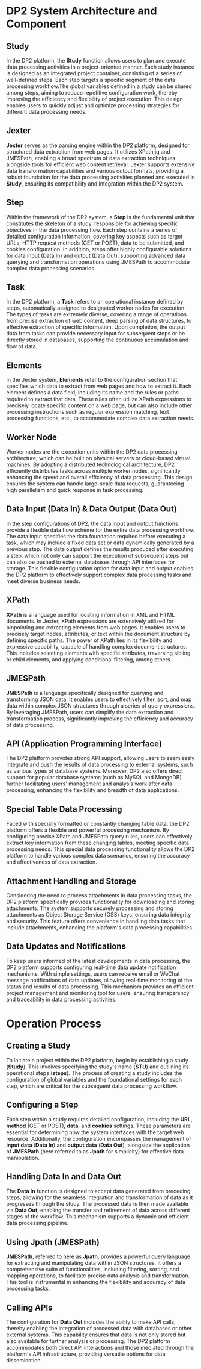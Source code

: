 # DP2 System Architecture and Component
## Study

In the DP2 platform, the **Study** function allows users to plan and execute data processing activities in a project-oriented manner. Each study instance is designed as an integrated project container, consisting of a series of well-defined steps. Each step targets a specific segment of the data processing workflow.The global variables defined in a study can be shared among steps, aiming to reduce repetitive configuration work, thereby improving the efficiency and flexibility of project execution. This design enables users to quickly adjust and optimize processing strategies for different data processing needs.
## Jexter

**Jexter** serves as the parsing engine within the DP2 platform, designed for structured data extraction from web pages. It utilizes XPath,jq and JMESPath, enabling a broad spectrum of data extraction techniques alongside tools for efficient web content retrieval. Jexter supports extensive data transformation capabilities and various output formats, providing a robust foundation for the data processing activities planned and executed in **Study**, ensuring its compatibility and integration within the DP2 system.


## Step

Within the framework of the DP2 system, a **Step** is the fundamental unit that constitutes the skeleton of a study, responsible for achieving specific objectives in the data processing flow. Each step contains a series of detailed configuration information, covering key aspects such as target URLs, HTTP request methods (GET or POST), data to be submitted, and cookies configuration. In addition, steps offer highly configurable solutions for data input (Data In) and output (Data Out), supporting advanced data querying and transformation operations using JMESPath to accommodate complex data processing scenarios.

## Task

In the DP2 platform, a **Task** refers to an operational instance defined by steps, automatically assigned to designated worker nodes for execution. The types of tasks are extremely diverse, covering a range of operations from precise extraction of web content, deep parsing of data structures, to effective extraction of specific information. Upon completion, the output data from tasks can provide necessary input for subsequent steps or be directly stored in databases, supporting the continuous accumulation and flow of data.

## Elements

In the Jexter system, **Elements** refer to the configuration section that specifies which data to extract from web pages and how to extract it. Each element defines a data field, including its name and the rules or paths required to extract that data. These rules often utilize XPath expressions to precisely locate specific content on a web page, but can also include other processing instructions such as regular expression matching, text processing functions, etc., to accommodate complex data extraction needs.

## Worker Node

Worker nodes are the execution units within the DP2 data processing architecture, which can be built on physical servers or cloud-based virtual machines. By adopting a distributed technological architecture, DP2 efficiently distributes tasks across multiple worker nodes, significantly enhancing the speed and overall efficiency of data processing. This design ensures the system can handle large-scale data requests, guaranteeing high parallelism and quick response in task processing.

## Data Input (Data In) & Data Output (Data Out)

In the step configurations of DP2, the data input and output functions provide a flexible data flow scheme for the entire data processing workflow. The data input specifies the data foundation required before executing a task, which may include a fixed data set or data dynamically generated by a previous step. The data output defines the results produced after executing a step, which not only can support the execution of subsequent steps but can also be pushed to external databases through API interfaces for storage. This flexible configuration option for data input and output enables the DP2 platform to effectively support complex data processing tasks and meet diverse business needs.


## XPath

**XPath** is a language used for locating information in XML and HTML documents. In Jexter, XPath expressions are extensively utilized for pinpointing and extracting elements from web pages. It enables users to precisely target nodes, attributes, or text within the document structure by defining specific paths. The power of XPath lies in its flexibility and expressive capability, capable of handling complex document structures. This includes selecting elements with specific attributes, traversing sibling or child elements, and applying conditional filtering, among others.

## JMESPath

**JMESPath** is a language specifically designed for querying and transforming JSON data. It enables users to effectively filter, sort, and map data within complex JSON structures through a series of query expressions. By leveraging JMESPath, users can simplify the data extraction and transformation process, significantly improving the efficiency and accuracy of data processing.

## API (Application Programming Interface)

The DP2 platform provides strong API support, allowing users to seamlessly integrate and push the results of data processing to external systems, such as various types of database systems. Moreover, DP2 also offers direct support for popular database systems (such as MySQL and MongoDB), further facilitating users' management and analysis work after data processing, enhancing the flexibility and breadth of data applications.



## Special Table Data Processing

Faced with specially formatted or constantly changing table data, the DP2 platform offers a flexible and powerful processing mechanism. By configuring precise XPath and JMESPath query rules, users can effectively extract key information from these changing tables, meeting specific data processing needs. This special data processing functionality allows the DP2 platform to handle various complex data scenarios, ensuring the accuracy and effectiveness of data extraction.

## Attachment Handling and Storage

Considering the need to process attachments in data processing tasks, the DP2 platform specifically provides functionality for downloading and storing attachments. The system supports securely processing and storing attachments as Object Storage Service (OSS) keys, ensuring data integrity and security. This feature offers convenience in handling data tasks that include attachments, enhancing the platform's data processing capabilities.

## Data Updates and Notifications

To keep users informed of the latest developments in data processing, the DP2 platform supports configuring real-time data update notification mechanisms. With simple settings, users can receive email or WeChat message notifications of data updates, allowing real-time monitoring of the status and results of data processing. This mechanism provides an efficient project management and monitoring tool for users, ensuring transparency and traceability in data processing activities.


# Operation Process

## Creating a Study

To initiate a project within the DP2 platform, begin by establishing a study (**Study**). This involves specifying the study's name (**STU**) and outlining its operational steps (**steps**). The process of creating a study includes the configuration of global variables and the foundational settings for each step, which are critical for the subsequent data processing workflow.

## Configuring a Step

Each step within a study requires detailed configuration, including the **URL**, **method** (GET or POST), **data**, and **cookies** settings. These parameters are essential for determining how the system interfaces with the target web resource. Additionally, the configuration encompasses the management of **input data** (**Data In**) and **output data** (**Data Out**), alongside the application of **JMESPath** (here referred to as **Jpath** for simplicity) for effective data manipulation.

## Handling Data In and Data Out

The **Data In** function is designed to accept data generated from preceding steps, allowing for the seamless integration and transformation of data as it progresses through the study. The processed data is then made available via **Data Out**, enabling the transfer and refinement of data across different stages of the workflow. This mechanism supports a dynamic and efficient data processing pipeline.

## Using Jpath (JMESPath)

**JMESPath**, referred to here as **Jpath**, provides a powerful query language for extracting and manipulating data within JSON structures. It offers a comprehensive suite of functionalities, including filtering, sorting, and mapping operations, to facilitate precise data analysis and transformation. This tool is instrumental in enhancing the flexibility and accuracy of data processing tasks.

## Calling APIs

The configuration for **Data Out** includes the ability to make API calls, thereby enabling the integration of processed data with databases or other external systems. This capability ensures that data is not only stored but also available for further analysis or processing. The DP2 platform accommodates both direct API interactions and those mediated through the platform's API infrastructure, providing versatile options for data dissemination.




